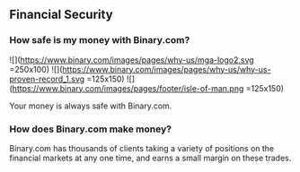 ## Financial Security

### How safe is my money with Binary.com?

![](https://www.binary.com/images/pages/why-us/mga-logo2.svg =250x100)
![](https://www.binary.com/images/pages/why-us/why-us-proven-record_1.svg =125x150)
![](https://www.binary.com/images/pages/footer/isle-of-man.png =125x150)

Your money is always safe with Binary.com.

### How does Binary.com make money?

Binary.com has thousands of clients taking a variety of positions on the financial markets at any one time, and earns a small margin on these trades.